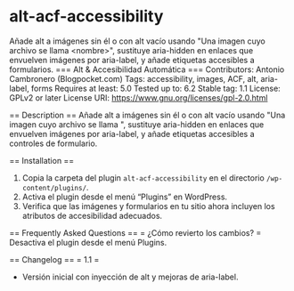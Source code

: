 # alt-acf-accessibility
Añade alt a imágenes sin él o con alt vacío usando "Una imagen cuyo archivo se llama &lt;nombre>", sustituye aria-hidden en enlaces que envuelven imágenes por aria-label, y añade etiquetas accesibles a formularios.
=== Alt & Accesibilidad Automática ===
Contributors: Antonio Cambronero (Blogpocket.com)
Tags: accessibility, images, ACF, alt, aria-label, forms
Requires at least: 5.0
Tested up to: 6.2
Stable tag: 1.1
License: GPLv2 or later
License URI: https://www.gnu.org/licenses/gpl-2.0.html

== Description ==
Añade alt a imágenes sin él o con alt vacío usando "Una imagen cuyo archivo se llama <nombre>", sustituye aria-hidden en enlaces que envuelven imágenes por aria-label, y añade etiquetas accesibles a controles de formulario.

== Installation ==
1. Copia la carpeta del plugin `alt-acf-accessibility` en el directorio `/wp-content/plugins/`.
2. Activa el plugin desde el menú “Plugins” en WordPress.
3. Verifica que las imágenes y formularios en tu sitio ahora incluyen los atributos de accesibilidad adecuados.

== Frequently Asked Questions ==
= ¿Cómo revierto los cambios? =
Desactiva el plugin desde el menú Plugins.

== Changelog ==
= 1.1 =
* Versión inicial con inyección de alt y mejoras de aria-label.
